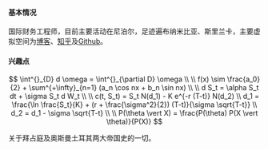 #### 基本情况
国际财务工程师，目前主要活动在尼泊尔，足迹遍布纳米比亚、斯里兰卡，主要虚拟空间为[博客](https://bobcatzoo.github.io)、[知乎](https://www.zhihu.com/people/tomcat-63-60)及[Github](https://github.com/bobcatzoo)。

#### 兴趣点

$$
\int^{}_{D} d \omega = \int^{}_{\partial D} \omega \\
\\
f(x) \sim \frac{a_0}{2} + \sum^{+\infty}_{n=1} (a_n \cos nx + b_n \sin nx) \\
\\
d S_t = \alpha S_t dt + \sigma S_t d W_t \\
\\
c(t, S_t) = S_t N(d_1) - K e^{-r (T-t)} N(d_2) \\
d_1 = \frac{\ln \frac{S_t}{K} + (r + \frac{\sigma^2}{2}) (T-t)}{\sigma \sqrt{T-t}} \\
d_2 = d_1 - \sigma \sqrt{T-t} \\
\\
P(\theta \vert X) = \frac{P(\theta) P(X \vert \theta)}{P(X)}
$$

关于拜占庭及奥斯曼土耳其两大帝国史的一切。
